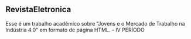 ## RevistaEletronica
 Esse é um trabalho acadêmico sobre "Jovens e o Mercado de Trabalho na Indústria 4.0" em formato de página HTML. - IV PERÍODO
